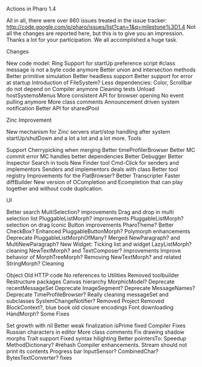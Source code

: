 Actions in Pharo 1.4

 

All in all, there were over 860 issues treated in the issue tracker: http://code.google.com/p/pharo/issues/list?can=1&q=milestone%3D1.4 Not all the changes are reported here, but this is to give you an impression. Thanks a lot for your participation. We all accomplished a huge task.

Changes

New code model: Ring
Support for startUp preference script
#class message is not a byte code anymore
Better union and intersection methods
Better primitive simulation
Better headless support
Better support for error at startup
Introduction of FileSystem?
Less dependencies: Color, Scrollbar do not depend on Compiler anymore
Cleaning tests
Unload hostSystemsMenus
More consistent API for browser opening
No event pulling anymore
More class comments
Announcement driven system notification
Better API for sharedPool
 

Zinc Improvement

New mechanism for Zinc servers start/stop handling after system startUp/shutDown
and a lot a lot and a lot more.
Tools

Support Cherrypicking when merging
Better timeProfilerBrowser
Better MC commit error
MC handles better dependencies
Better Debugger
Better Inspector
Search in tools
New Finder tool
Cmd-Click for senders and implementors
Senders and implementors deals with class
Better tool registry
Improvements for the FlatBrowser?
Better Transcripter
Faster diffBuilder
New version of OCompletion and Ecompletion that can play together and without code duplication.
 
 

UI

Better search
MultiSelection? improvements
Drag and drop in multi selection list
PluggableListMorph? improvements
PluggableListMorph? selection on drag
Iconic Button improvements
PharoTheme?
Better CheckBox?
Enhanced PluggableButtonMorph?
Polymorph enhancements
Deprecate PluggableListMorphOfMany?
Merged NewParagraph? and MultiNewParagraph?
New Widget: Ticking list and widget
LazyListMorph? cleaning
NewTextMorph? and TextComposer? improvements
Improve behavior of MorphTreeMorph?
Removing NewTextMorph? and related
StringMorph?
Cleaning

Object
Old HTTP code
No references to Utilities
Removed toolbuilder
Restructure packages
Canvas hierarchy
MorphicModel?
Deprecate recentMessageSet
Deprecate ImageSegment?
Deprecate MessageNames?
Deprecate TimeProfileBrowser?
Really cleaning messageSet and subclasses
SystemChangeNotifier?
Removed Project
Removed BlockContext?, blue book old closure encodings
Font downloading
HandMorph?
Some Fixes

Set growth with nil
Better weak finalization
isPrime fixed
Compiler Fixes
Russian characters in editor
More class comments
Fix drawing shadow morphs
Trait support
Fixed syntax hilighting
Better pointersTo:
Speedup MethodDictionary? #rehash
Compiler enhancements.
Stream should not print its contents
Progress bar
InputSensor?
CombinedChar?
BytexTextConverter? fixes